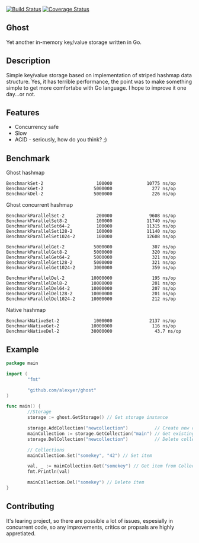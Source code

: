 [![Build Status](https://travis-ci.org/alexyer/ghost.svg?branch=master)](https://travis-ci.org/alexyer/ghost)
[![Coverage Status](https://coveralls.io/repos/alexyer/ghost/badge.svg?branch=master&service=github)](https://coveralls.io/github/alexyer/ghost?branch=master)

## Ghost
Yet another in-memory key/value storage written in Go.

## Description
Simple key/value storage based on implementation of striped hashmap data structure.
Yes, it has terrible performance, the point was to make something simple to get more comfortabe with Go language.
I hope to improve it one day...or not.

## Features
  * Concurrency safe
  * Slow
  * ACID - seriously, how do you think? ;)

## Benchmark
Ghost hashmap

```
BenchmarkSet-2                    100000             10775 ns/op
BenchmarkGet-2                   5000000               277 ns/op
BenchmarkDel-2                   5000000               226 ns/op
```

Ghost concurrent hashmap

```
BenchmarkParallelSet-2            200000              9608 ns/op
BenchmarkParallelSet8-2           100000             11740 ns/op
BenchmarkParallelSet64-2          100000             11315 ns/op
BenchmarkParallelSet128-2         100000             11140 ns/op
BenchmarkParallelSet1024-2        100000             12608 ns/op

BenchmarkParallelGet-2           5000000               307 ns/op
BenchmarkParallelGet8-2          5000000               320 ns/op
BenchmarkParallelGet64-2         5000000               321 ns/op
BenchmarkParallelGet128-2        5000000               321 ns/op
BenchmarkParallelGet1024-2       3000000               359 ns/op

BenchmarkParallelDel-2          10000000               195 ns/op
BenchmarkParallelDel8-2         10000000               201 ns/op
BenchmarkParallelDel64-2        10000000               207 ns/op
BenchmarkParallelDel128-2       10000000               201 ns/op
BenchmarkParallelDel1024-2      10000000               212 ns/op
```

Native hashmap

```
BenchmarkNativeSet-2             1000000              2137 ns/op
BenchmarkNativeGet-2            10000000               116 ns/op
BenchmarkNativeDel-2            30000000                43.7 ns/op
```

## Example
```go
package main

import (
        "fmt"

        "github.com/alexyer/ghost"
)

func main() {
        //Storage
        storage := ghost.GetStorage() // Get storage instance

        storage.AddCollection("newcollection")          // Create new collection
        mainCollection := storage.GetCollection("main") // Get existing collection
        storage.DelCollection("newcollection")          // Delete collection

        // Collections
        mainCollection.Set("somekey", "42") // Set item

        val, _ := mainCollection.Get("somekey") // Get item from Collection
        fmt.Println(val)

        mainCollection.Del("somekey") // Delete item
}
```

## Contributing
It's learing project, so there are possible a lot of issues, espesially in concurrent code,
so any improvements, critics or propsals are highly appretiated.

